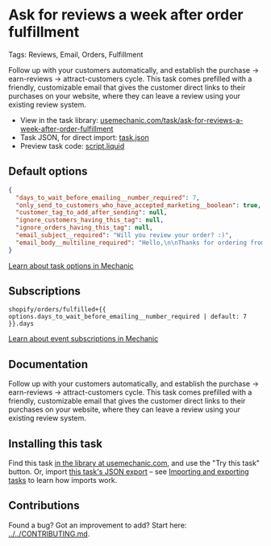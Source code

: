 # Ask for reviews a week after order fulfillment

Tags: Reviews, Email, Orders, Fulfillment

Follow up with your customers automatically, and establish the purchase -> earn-reviews -> attract-customers cycle. This task comes prefilled with a friendly, customizable email that gives the customer direct links to their purchases on your website, where they can leave a review using your existing review system.

* View in the task library: [usemechanic.com/task/ask-for-reviews-a-week-after-order-fulfillment](https://usemechanic.com/task/ask-for-reviews-a-week-after-order-fulfillment)
* Task JSON, for direct import: [task.json](../../tasks/ask-for-reviews-a-week-after-order-fulfillment.json)
* Preview task code: [script.liquid](./script.liquid)

## Default options

```json
{
  "days_to_wait_before_emailing__number_required": 7,
  "only_send_to_customers_who_have_accepted_marketing__boolean": true,
  "customer_tag_to_add_after_sending": null,
  "ignore_customers_having_this_tag": null,
  "ignore_orders_having_this_tag": null,
  "email_subject__required": "Will you review your order? :)",
  "email_body__multiline_required": "Hello,\n\nThanks for ordering from {{ shop.name }}!\n\nYour item{% if order.line_items.size > 1 %}s{% endif %} arrived a week ago, and we have a quick question: <b>will you review your purchase?</b>\n\nHere {% if order.line_items.size > 1 %}are direct links{% else %}is a direct link{% endif %}, to make this easy for you:\n<ul>{% for line_item in order.line_items %}{% if line_item.product_exists or event.preview %}<li><a href=\"https://{{ shop.domain }}/products/{{ line_item.product.handle }}\">{{ line_item.name }}</a></li>{% endif %}{% endfor %}</ul>\nThanks so much!\n\nSincerely,\nThe team at {{ shop.name }}"
}
```

[Learn about task options in Mechanic](https://docs.usemechanic.com/article/471-task-options)

## Subscriptions

```liquid
shopify/orders/fulfilled+{{ options.days_to_wait_before_emailing__number_required | default: 7 }}.days
```

[Learn about event subscriptions in Mechanic](https://docs.usemechanic.com/article/408-subscriptions)

## Documentation

Follow up with your customers automatically, and establish the purchase -> earn-reviews -> attract-customers cycle. This task comes prefilled with a friendly, customizable email that gives the customer direct links to their purchases on your website, where they can leave a review using your existing review system.

## Installing this task

Find this task [in the library at usemechanic.com](https://usemechanic.com/task/ask-for-reviews-a-week-after-order-fulfillment), and use the "Try this task" button. Or, import [this task's JSON export](../../tasks/ask-for-reviews-a-week-after-order-fulfillment.json) – see [Importing and exporting tasks](https://docs.usemechanic.com/article/505-importing-and-exporting-tasks) to learn how imports work.

## Contributions

Found a bug? Got an improvement to add? Start here: [../../CONTRIBUTING.md](../../CONTRIBUTING.md).
